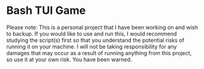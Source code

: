 # Bash TUI Game

Please note: This is a personal project that I have been working on and wish to backup. If you would like to use and run this, I would recommend studying the script(s) first so that you understand the potential risks of running it on your machine. I will not be taking responsibility for any damages that may occur as a result of running anything from this project, so use it at your own risk. You have been warned.
